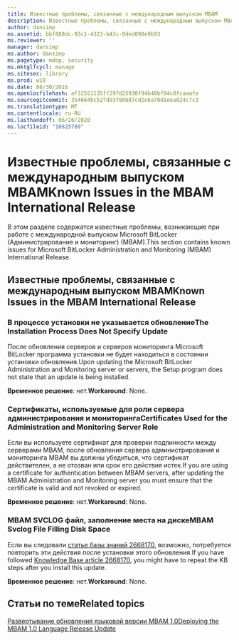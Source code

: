 ```yaml
---
title: Известные проблемы, связанные с международным выпуском MBAM
description: Известные проблемы, связанные с международным выпуском MBAM
author: dansimp
ms.assetid: bbf888dc-93c1-4323-b43c-0ded098e9b93
ms.reviewer: ''
manager: dansimp
ms.author: dansimp
ms.pagetype: mdop, security
ms.mktglfcycl: manage
ms.sitesec: library
ms.prod: w10
ms.date: 08/30/2016
ms.openlocfilehash: af32551135ff297d25930f94b40bf04c0fcaaafe
ms.sourcegitcommit: 354664bc527d93f80687cd2eba70d1eea024c7c3
ms.translationtype: MT
ms.contentlocale: ru-RU
ms.lasthandoff: 06/26/2020
ms.locfileid: "10825789"
---
```

# <span data-ttu-id="86538-103">Известные проблемы, связанные с международным выпуском MBAM</span><span class="sxs-lookup"><span data-stu-id="86538-103">Known Issues in the MBAM International Release</span></span>

<span data-ttu-id="86538-104">В этом разделе содержатся известные проблемы, возникающие при работе с международной выпуском Microsoft BitLocker (Администрирование и мониторинг) (MBAM).</span><span class="sxs-lookup"><span data-stu-id="86538-104">This section contains known issues for Microsoft BitLocker Administration and Monitoring (MBAM) International Release.</span></span>

## <span data-ttu-id="86538-105">Известные проблемы, связанные с международным выпуском MBAM</span><span class="sxs-lookup"><span data-stu-id="86538-105">Known Issues in the MBAM International Release</span></span>

### <span data-ttu-id="86538-106">В процессе установки не указывается обновление</span><span class="sxs-lookup"><span data-stu-id="86538-106">The Installation Process Does Not Specify Update</span></span>

<span data-ttu-id="86538-107">После обновления серверов и серверов мониторинга Microsoft BitLocker программа установки не будет находиться в состоянии установки обновления.</span><span class="sxs-lookup"><span data-stu-id="86538-107">Upon updating the Microsoft BitLocker Administration and Monitoring server or servers, the Setup program does not state that an update is being installed.</span></span>

<span data-ttu-id="86538-108">**Временное решение**: нет.</span><span class="sxs-lookup"><span data-stu-id="86538-108">**Workaround**: None.</span></span>

### <span data-ttu-id="86538-109">Сертификаты, используемые для роли сервера администрирования и мониторинга</span><span class="sxs-lookup"><span data-stu-id="86538-109">Certificates Used for the Administration and Monitoring Server Role</span></span>

<span data-ttu-id="86538-110">Если вы используете сертификат для проверки подлинности между серверами MBAM, после обновления сервера администрирования и мониторинга MBAM вы должны убедиться, что сертификат действителен, а не отозван или срок его действия истек.</span><span class="sxs-lookup"><span data-stu-id="86538-110">If you are using a certificate for authentication between MBAM servers, after updating the MBAM Administration and Monitoring server you must ensure that the certificate is valid and not revoked or expired.</span></span>

<span data-ttu-id="86538-111">**Временное решение**: нет.</span><span class="sxs-lookup"><span data-stu-id="86538-111">**Workaround**: None.</span></span>

### <span data-ttu-id="86538-112">MBAM SVCLOG файл, заполнение места на диске</span><span class="sxs-lookup"><span data-stu-id="86538-112">MBAM Svclog File Filling Disk Space</span></span>

<span data-ttu-id="86538-113">Если вы следовали [статье базы знаний 2668170](https://go.microsoft.com/fwlink/?LinkID=247277), возможно, потребуется повторить эти действия после установки этого обновления.</span><span class="sxs-lookup"><span data-stu-id="86538-113">If you have followed [Knowledge Base article 2668170](https://go.microsoft.com/fwlink/?LinkID=247277), you might have to repeat the KB steps after you install this update.</span></span>

<span data-ttu-id="86538-114">**Временное решение**: нет.</span><span class="sxs-lookup"><span data-stu-id="86538-114">**Workaround**: None.</span></span>

## <span data-ttu-id="86538-115">Статьи по теме</span><span class="sxs-lookup"><span data-stu-id="86538-115">Related topics</span></span>

[<span data-ttu-id="86538-116">Развертывание обновления языковой версии MBAM 1.0</span><span class="sxs-lookup"><span data-stu-id="86538-116">Deploying the MBAM 1.0 Language Release Update</span></span>](deploying-the-mbam-10-language-release-update.md)

 

 






